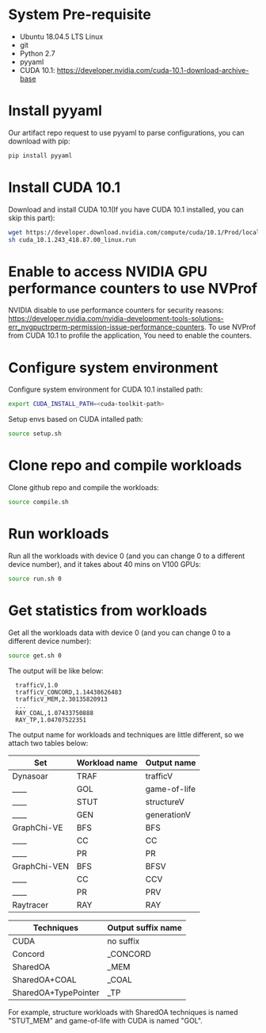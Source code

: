 # System Pre-requisite

* Ubuntu 18.04.5 LTS Linux
* git
* Python 2.7
* pyyaml
* CUDA 10.1: https://developer.nvidia.com/cuda-10.1-download-archive-base

# Install pyyaml
Our artifact repo request to use pyyaml to parse configurations, you can download with pip:
```bash
pip install pyyaml
```

# Install CUDA 10.1

Download and install CUDA 10.1(If you have CUDA 10.1 installed, you can skip this part):
```bash
wget https://developer.download.nvidia.com/compute/cuda/10.1/Prod/local_installers/cuda_10.1.243_418.87.00_linux.run
sh cuda_10.1.243_418.87.00_linux.run
```

# Enable to access NVIDIA GPU performance counters to use NVProf

NVIDIA disable to use performance counters for security reasons: https://developer.nvidia.com/nvidia-development-tools-solutions-err_nvgpuctrperm-permission-issue-performance-counters. To use NVProf from CUDA 10.1 to profile the application, You need to enable the counters.


# Configure system environment

Configure system environment for CUDA 10.1 installed path:
```bash
export CUDA_INSTALL_PATH=<cuda-toolkit-path>
```

Setup envs based on CUDA intalled path:
```bash
source setup.sh
```

# Clone repo and compile workloads

Clone github repo and compile the workloads:
```bash
source compile.sh
```

# Run workloads

Run all the workloads with device 0 (and you can change 0 to a different device number), and it takes about 40 mins on V100 GPUs:
```bash
source run.sh 0
```

# Get statistics from workloads

Get all the workloads data with device 0 (and you can change 0 to a different device number):
```bash
source get.sh 0
```

The output will be like below:
```
  trafficV,1.0
  trafficV_CONCORD,1.14438626483
  trafficV_MEM,2.30135820913
  ...
  RAY_COAL,1.07433750888
  RAY_TP,1.04707522351
```

The output name for workloads and techniques are little different, so we attach two tables below:

Set | Workload name | Output name
----|----|----
Dynasoar|TRAF|trafficV
____|GOL|game-of-life
____|STUT|structureV
____|GEN|generationV
GraphChi-VE|BFS|BFS
____|CC|CC
____|PR|PR
GraphChi-VEN|BFS|BFSV
____|CC|CCV
____|PR|PRV
Raytracer|RAY|RAY

Techniques|Output suffix name
----|----
CUDA|no suffix
Concord|_CONCORD
SharedOA|_MEM
SharedOA+COAL|_COAL
SharedOA+TypePointer|_TP

For example, structure workloads with SharedOA techniques is named "STUT_MEM" and game-of-life with CUDA is named "GOL".
